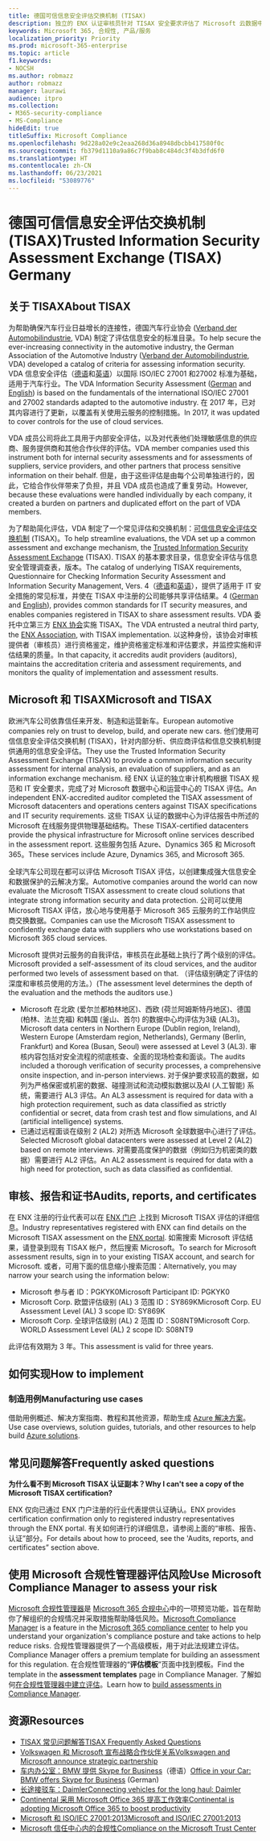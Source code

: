 ```yaml
---
title: 德国可信信息安全评估交换机制 (TISAX)
description: 独立的 ENX 认证审核员针对 TISAX 安全要求评估了 Microsoft 云数据中心。
keywords: Microsoft 365, 合规性, 产品/服务
localization_priority: Priority
ms.prod: microsoft-365-enterprise
ms.topic: article
f1.keywords:
- NOCSH
ms.author: robmazz
author: robmazz
manager: laurawi
audience: itpro
ms.collection:
- M365-security-compliance
- MS-Compliance
hideEdit: true
titleSuffix: Microsoft Compliance
ms.openlocfilehash: 9d228a02e9c2eaa268d36a8948dbcbb417580f0c
ms.sourcegitcommit: fb379d1110a9a86c7f9bab8c484dc3f4b3dfd6f0
ms.translationtype: HT
ms.contentlocale: zh-CN
ms.lasthandoff: 06/23/2021
ms.locfileid: "53089776"
---
```

# <a name="trusted-information-security-assessment-exchange-tisax-germany"></a><span data-ttu-id="f0e67-104">德国可信信息安全评估交换机制 (TISAX)</span><span class="sxs-lookup"><span data-stu-id="f0e67-104">Trusted Information Security Assessment Exchange (TISAX) Germany</span></span>

## <a name="about-tisax"></a><span data-ttu-id="f0e67-105">关于 TISAX</span><span class="sxs-lookup"><span data-stu-id="f0e67-105">About TISAX</span></span>

<span data-ttu-id="f0e67-106">为帮助确保汽车行业日益增长的连接性，德国汽车行业协会 ([Verband der Automobilindustrie](https://www.vda.de), VDA) 制定了评估信息安全的标准目录。</span><span class="sxs-lookup"><span data-stu-id="f0e67-106">To help secure the ever-increasing connectivity in the automotive industry, the German Association of the Automotive Industry ([Verband der Automobilindustrie](https://www.vda.de), VDA) developed a catalog of criteria for assessing information security.</span></span> <span data-ttu-id="f0e67-107">VDA 信息安全评估（[德语](https://www.vda.de/de/themen/sicherheit-und-standards/informationssicherheit/informationssicherheit-sicherheitsanforderungen.html)和[英语](https://www.vda.de/en/topics/safety-and-standards/information-security/information-security-requirements)）以国际 ISO/IEC 27001 和27002 标准为基础，适用于汽车行业。</span><span class="sxs-lookup"><span data-stu-id="f0e67-107">The VDA Information Security Assessment ([German](https://www.vda.de/de/themen/sicherheit-und-standards/informationssicherheit/informationssicherheit-sicherheitsanforderungen.html) and [English](https://www.vda.de/en/topics/safety-and-standards/information-security/information-security-requirements)) is based on the fundamentals of the international ISO/IEC 27001 and 27002 standards adapted to the automotive industry.</span></span> <span data-ttu-id="f0e67-108">在 2017 年，已对其内容进行了更新，以覆盖有关使用云服务的控制措施。</span><span class="sxs-lookup"><span data-stu-id="f0e67-108">In 2017, it was updated to cover controls for the use of cloud services.</span></span>

<span data-ttu-id="f0e67-109">VDA 成员公司将此工具用于内部安全评估，以及对代表他们处理敏感信息的供应商、服务提供商和其他合作伙伴的评估。</span><span class="sxs-lookup"><span data-stu-id="f0e67-109">VDA member companies used this instrument both for internal security assessments and for assessments of suppliers, service providers, and other partners that process sensitive information on their behalf.</span></span> <span data-ttu-id="f0e67-110">但是，由于这些评估是由每个公司单独进行的，因此，它给合作伙伴带来了负担，并且 VDA 成员也造成了重复劳动。</span><span class="sxs-lookup"><span data-stu-id="f0e67-110">However, because these evaluations were handled individually by each company, it created a burden on partners and duplicated effort on the part of VDA members.</span></span>

<span data-ttu-id="f0e67-111">为了帮助简化评估，VDA 制定了一个常见评估和交换机制：[可信信息安全评估交换机制](https://www.enx.com/tisax/) (TISAX)。</span><span class="sxs-lookup"><span data-stu-id="f0e67-111">To help streamline evaluations, the VDA set up a common assessment and exchange mechanism, the [Trusted Information Security Assessment Exchange](https://www.enx.com/tisax/) (TISAX).</span></span> <span data-ttu-id="f0e67-112">TISAX 的基本要求目录，信息安全评估与信息安全管理调查表，版本。</span><span class="sxs-lookup"><span data-stu-id="f0e67-112">The catalog of underlying TISAX requirements, Questionnaire for Checking Information Security Assessment and Information Security Management, Vers.</span></span> <span data-ttu-id="f0e67-113">4（[德语](https://www.vda.de/de/services/Publikationen.html)和[英语](https://www.vda.de/en/services/Publications.html)），提供了适用于 IT 安全措施的常见标准，并使在 TISAX 中注册的公司能够共享评估结果。</span><span class="sxs-lookup"><span data-stu-id="f0e67-113">4 ([German](https://www.vda.de/de/services/Publikationen.html) and [English](https://www.vda.de/en/services/Publications.html)), provides common standards for IT security measures, and enables companies registered in TISAX to share assessment results.</span></span> <span data-ttu-id="f0e67-114">VDA 委托中立第三方 [ENX 协会](https://portal.enx.com/zh-CN/en-en/TISAX/tisaxassessmentresults/)实施 TISAX。</span><span class="sxs-lookup"><span data-stu-id="f0e67-114">The VDA entrusted a neutral third party, the [ENX Association](https://portal.enx.com/zh-CN/en-en/TISAX/tisaxassessmentresults/), with TISAX implementation.</span></span> <span data-ttu-id="f0e67-115">以这种身份，该协会对审核提供者（审核员）进行资格鉴定，维护资格鉴定标准和评估要求，并监控实施和评估结果的质量。</span><span class="sxs-lookup"><span data-stu-id="f0e67-115">In that capacity, it accredits audit providers (auditors), maintains the accreditation criteria and assessment requirements, and monitors the quality of implementation and assessment results.</span></span>

## <a name="microsoft-and-tisax"></a><span data-ttu-id="f0e67-116">Microsoft 和 TISAX</span><span class="sxs-lookup"><span data-stu-id="f0e67-116">Microsoft and TISAX</span></span>

<span data-ttu-id="f0e67-117">欧洲汽车公司依靠信任来开发、制造和运营新车。</span><span class="sxs-lookup"><span data-stu-id="f0e67-117">European automotive companies rely on trust to develop, build, and operate new cars.</span></span> <span data-ttu-id="f0e67-118">他们使用可信信息安全评估交换机制 (TISAX)，针对内部分析、供应商评估和信息交换机制提供通用的信息安全评估。</span><span class="sxs-lookup"><span data-stu-id="f0e67-118">They use the Trusted Information Security Assessment Exchange (TISAX) to provide a common information security assessment for internal analysis, an evaluation of suppliers, and as an information exchange mechanism.</span></span> <span data-ttu-id="f0e67-119">经 ENX 认证的独立审计机构根据 TISAX 规范和 IT 安全要求，完成了对 Microsoft 数据中心和运营中心的 TISAX 评估。</span><span class="sxs-lookup"><span data-stu-id="f0e67-119">An independent ENX-accredited auditor completed the TISAX assessment of Microsoft datacenters and operations centers against TISAX specifications and IT security requirements.</span></span> <span data-ttu-id="f0e67-120">这些 TISAX 认证的数据中心为评估报告中所述的 Microsoft 在线服务提供物理基础结构。</span><span class="sxs-lookup"><span data-stu-id="f0e67-120">These TISAX-certified datacenters provide the physical infrastructure for Microsoft online services described in the assessment report.</span></span> <span data-ttu-id="f0e67-121">这些服务包括 Azure、Dynamics 365 和 Microsoft 365。</span><span class="sxs-lookup"><span data-stu-id="f0e67-121">These services include Azure, Dynamics 365, and Microsoft 365.</span></span>

<span data-ttu-id="f0e67-122">全球汽车公司现在都可以评估 Microsoft TISAX 评估，以创建集成强大信息安全和数据保护的云解决方案。</span><span class="sxs-lookup"><span data-stu-id="f0e67-122">Automotive companies around the world can now evaluate the Microsoft TISAX assessment to create cloud solutions that integrate strong information security and data protection.</span></span> <span data-ttu-id="f0e67-123">公司可以使用 Microsoft TISAX 评估，放心地与使用基于 Microsoft 365 云服务的工作站供应商交换数据。</span><span class="sxs-lookup"><span data-stu-id="f0e67-123">Companies can use the Microsoft TISAX assessment to confidently exchange data with suppliers who use workstations based on Microsoft 365 cloud services.</span></span>

<span data-ttu-id="f0e67-124">Microsoft 提供对云服务的自我评估，审核员在此基础上执行了两个级别的评估。</span><span class="sxs-lookup"><span data-stu-id="f0e67-124">Microsoft provided a self-assessment of its cloud services, and the auditor performed two levels of assessment based on that.</span></span> <span data-ttu-id="f0e67-125">（评估级别确定了评估的深度和审核员使用的方法。）</span><span class="sxs-lookup"><span data-stu-id="f0e67-125">(The assessment level determines the depth of the evaluation and the methods the auditors use.)</span></span>

- <span data-ttu-id="f0e67-126">Microsoft 在北欧 (爱尔兰都柏林地区)、西欧 (荷兰阿姆斯特丹地区)、德国 (柏林、法兰克福) 和韩国 (釜山、首尔) 的数据中心均评估为3级 (AL3)。</span><span class="sxs-lookup"><span data-stu-id="f0e67-126">Microsoft data centers in Northern Europe (Dublin region, Ireland), Western Europe (Amsterdam region, Netherlands), Germany (Berlin, Frankfurt) and Korea (Busan, Seoul) were assessed at Level 3 (AL3).</span></span> <span data-ttu-id="f0e67-127">审核内容包括对安全流程的彻底核查、全面的现场检查和面谈。</span><span class="sxs-lookup"><span data-stu-id="f0e67-127">The audits included a thorough verification of security processes, a comprehensive onsite inspection, and in-person interviews.</span></span> <span data-ttu-id="f0e67-128">对于保护要求较高的数据，如列为严格保密或机密的数据、碰撞测试和流动模拟数据以及AI (人工智能) 系统，需要进行 AL3 评估。</span><span class="sxs-lookup"><span data-stu-id="f0e67-128">An AL3 assessment is required for data with a high protection requirement, such as data classified as strictly confidential or secret, data from crash test and flow simulations, and AI (artificial intelligence) systems.</span></span>
- <span data-ttu-id="f0e67-129">已通过远程面谈在级别 2 (AL2) 对所选 Microsoft 全球数据中心进行了评估。</span><span class="sxs-lookup"><span data-stu-id="f0e67-129">Selected Microsoft global datacenters were assessed at Level 2 (AL2) based on remote interviews.</span></span> <span data-ttu-id="f0e67-130">对需要高度保护的数据（例如归为机密类的数据）需要进行 AL2 评估。</span><span class="sxs-lookup"><span data-stu-id="f0e67-130">An AL2 assessment is required for data with a high need for protection, such as data classified as confidential.</span></span>

## <a name="audits-reports-and-certificates"></a><span data-ttu-id="f0e67-131">审核、报告和证书</span><span class="sxs-lookup"><span data-stu-id="f0e67-131">Audits, reports, and certificates</span></span>

<span data-ttu-id="f0e67-132">在 ENX 注册的行业代表可以在 [ENX 门户](https://portal.enx.com/zh-CN/) 上找到 Microsoft TISAX 评估的详细信息。</span><span class="sxs-lookup"><span data-stu-id="f0e67-132">Industry representatives registered with ENX can find details on the Microsoft TISAX assessment on the [ENX portal](https://portal.enx.com/zh-CN/).</span></span> <span data-ttu-id="f0e67-133">如需搜索 Microsoft 评估结果，请登录到现有 TISAX 帐户，然后搜索 Microsoft。</span><span class="sxs-lookup"><span data-stu-id="f0e67-133">To search for Microsoft assessment results, sign in to your existing TISAX account, and search for Microsoft.</span></span> <span data-ttu-id="f0e67-134">或者，可用下面的信息缩小搜索范围：</span><span class="sxs-lookup"><span data-stu-id="f0e67-134">Alternatively, you may narrow your search using the information below:</span></span>

- <span data-ttu-id="f0e67-135">Microsoft 参与者 ID：PGKYK0</span><span class="sxs-lookup"><span data-stu-id="f0e67-135">Microsoft Participant ID: PGKYK0</span></span>
- <span data-ttu-id="f0e67-136">Microsoft Corp. 欧盟评估级别 (AL) 3 范围 ID：SY869K</span><span class="sxs-lookup"><span data-stu-id="f0e67-136">Microsoft Corp. EU Assessment Level (AL) 3 scope ID: SY869K</span></span>
- <span data-ttu-id="f0e67-137">Microsoft Corp. 全球评估级别 (AL) 2 范围 ID：S08NT9</span><span class="sxs-lookup"><span data-stu-id="f0e67-137">Microsoft Corp. WORLD Assessment Level (AL) 2 scope ID: S08NT9</span></span>

<span data-ttu-id="f0e67-138">此评估有效期为 3 年。</span><span class="sxs-lookup"><span data-stu-id="f0e67-138">This assessment is valid for three years.</span></span>

## <a name="how-to-implement"></a><span data-ttu-id="f0e67-139">如何实现</span><span class="sxs-lookup"><span data-stu-id="f0e67-139">How to implement</span></span>

### <a name="manufacturing-use-cases"></a><span data-ttu-id="f0e67-140">制造用例</span><span class="sxs-lookup"><span data-stu-id="f0e67-140">Manufacturing use cases</span></span>

<span data-ttu-id="f0e67-141">借助用例概述、解决方案指南、教程和其他资源，帮助生成 [Azure 解决方案](/azure/industry/manufacturing/)。</span><span class="sxs-lookup"><span data-stu-id="f0e67-141">Use case overviews, solution guides, tutorials, and other resources to help build [Azure solutions](/azure/industry/manufacturing/).</span></span>

## <a name="frequently-asked-questions"></a><span data-ttu-id="f0e67-142">常见问题解答</span><span class="sxs-lookup"><span data-stu-id="f0e67-142">Frequently asked questions</span></span>

<span data-ttu-id="f0e67-143">**为什么看不到 Microsoft TISAX 认证副本？**</span><span class="sxs-lookup"><span data-stu-id="f0e67-143">**Why I can't see a copy of the Microsoft TISAX certification?**</span></span>

<span data-ttu-id="f0e67-144">ENX 仅向已通过 ENX 门户注册的行业代表提供认证确认。</span><span class="sxs-lookup"><span data-stu-id="f0e67-144">ENX provides certification confirmation only to registered industry representatives through the ENX portal.</span></span> <span data-ttu-id="f0e67-145">有关如何进行的详细信息，请参阅上面的“审核、报告、认证”部分。</span><span class="sxs-lookup"><span data-stu-id="f0e67-145">For details about how to proceed, see the 'Audits, reports, and certificates” section above.</span></span>

## <a name="use-microsoft-compliance-manager-to-assess-your-risk"></a><span data-ttu-id="f0e67-146">使用 Microsoft 合规性管理器评估风险</span><span class="sxs-lookup"><span data-stu-id="f0e67-146">Use Microsoft Compliance Manager to assess your risk</span></span>

<span data-ttu-id="f0e67-147">[Microsoft 合规性管理器](/microsoft-365/compliance/compliance-manager)是 [Microsoft 365 合规中心](/microsoft-365/compliance/microsoft-365-compliance-center)中的一项预览功能，旨在帮助你了解组织的合规情况并采取措施帮助降低风险。</span><span class="sxs-lookup"><span data-stu-id="f0e67-147">[Microsoft Compliance Manager](/microsoft-365/compliance/compliance-manager) is a feature in the [Microsoft 365 compliance center](/microsoft-365/compliance/microsoft-365-compliance-center) to help you understand your organization's compliance posture and take actions to help reduce risks.</span></span> <span data-ttu-id="f0e67-148">合规性管理器提供了一个高级模板，用于对此法规建立评估。</span><span class="sxs-lookup"><span data-stu-id="f0e67-148">Compliance Manager offers a premium template for building an assessment for this regulation.</span></span> <span data-ttu-id="f0e67-149">在合规性管理器的“**评估模板**”页面中找到模板。</span><span class="sxs-lookup"><span data-stu-id="f0e67-149">Find the template in the **assessment templates** page in Compliance Manager.</span></span> <span data-ttu-id="f0e67-150">了解如何[在合规性管理器中建立评估](/microsoft-365/compliance/compliance-manager-assessments)。</span><span class="sxs-lookup"><span data-stu-id="f0e67-150">Learn how to [build assessments in Compliance Manager](/microsoft-365/compliance/compliance-manager-assessments).</span></span>

## <a name="resources"></a><span data-ttu-id="f0e67-151">资源</span><span class="sxs-lookup"><span data-stu-id="f0e67-151">Resources</span></span>

- [<span data-ttu-id="f0e67-152">TISAX 常见问题解答</span><span class="sxs-lookup"><span data-stu-id="f0e67-152">TISAX Frequently Asked Questions</span></span>](https://portal.enx.com/zh-CN/TISAX/faqs/)
- [<span data-ttu-id="f0e67-153">Volkswagen 和 Microsoft 宣布战略合作伙伴关系</span><span class="sxs-lookup"><span data-stu-id="f0e67-153">Volkswagen and Microsoft announce strategic partnership</span></span>](https://www.volkswagen-newsroom.com/en/press-releases/volkswagen-and-microsoft-announce-strategic-partnership-4234)
- <span data-ttu-id="f0e67-154">[车内办公室：BMW 提供 Skype for Business](https://news.microsoft.com/de-de/skype-business-ab-sofort-fahrzeugen-von-bmw-verfugbar/)（德语）</span><span class="sxs-lookup"><span data-stu-id="f0e67-154">[Office in your Car: BMW offers Skype for Business](https://news.microsoft.com/de-de/skype-business-ab-sofort-fahrzeugen-von-bmw-verfugbar/) (German)</span></span>
- [<span data-ttu-id="f0e67-155">长途接驳车：Daimler</span><span class="sxs-lookup"><span data-stu-id="f0e67-155">Connecting vehicles for the long haul: Daimler</span></span>](https://customers.microsoft.com/story/daimlertrucks)
- [<span data-ttu-id="f0e67-156">Continental 采用 Microsoft Office 365 提高工作效率</span><span class="sxs-lookup"><span data-stu-id="f0e67-156">Continental is adopting Microsoft Office 365 to boost productivity</span></span>](https://www.avanade.com/en/clients/continental)
- [<span data-ttu-id="f0e67-157">Microsoft 和 ISO/IEC 27001:2013</span><span class="sxs-lookup"><span data-stu-id="f0e67-157">Microsoft and ISO/IEC 27001:2013</span></span>](offering-iso-27001.md)
- [<span data-ttu-id="f0e67-158">Microsoft 信任中心内的合规性</span><span class="sxs-lookup"><span data-stu-id="f0e67-158">Compliance on the Microsoft Trust Center</span></span>](https://www.microsoft.com/trust-center/compliance/compliance-overview)
